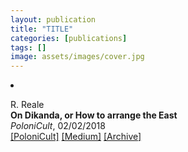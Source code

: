 ```yaml
---
layout: publication
title: "TITLE"
categories: [publications]
tags: []
image: assets/images/cover.jpg
---
```

<!-- Item: TODO -->
<li ><p>
R. Reale<br>
<b>On Dikanda, or How to arrange the East</b><br>
<i>PoloniCult</i>, 02/02/2018
<br />
<a href="https://polonicult.com/on-dikanda-or-how-to-arrange-the-east/" target="_blank">[PoloniCult]</a>
<a href="https://medium.com/@robertoreale/on-dikanda-or-how-to-arrange-the-east-cabd997dcc74" target="_blank">[Medium]</a>
<a href="https://web.archive.org/web/*/https://polonicult.com/on-dikanda-or-how-to-arrange-the-east/" target="_blank">[Archive]</a>
</p>
<div id="bib_TODO" class="bibtex noshow">
<pre>
</pre>
</div>
</li>
